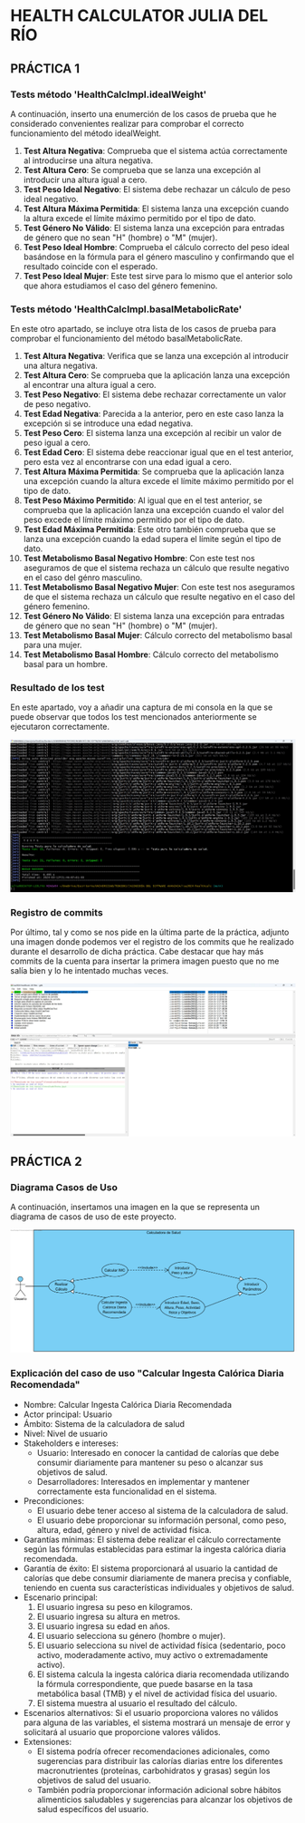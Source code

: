 # HEALTH CALCULATOR JULIA DEL RÍO

## PRÁCTICA 1

### Tests método 'HealthCalcImpl.idealWeight'

A continuación, inserto una enumerción de los casos de prueba que he considerado convenientes realizar para comprobar el correcto funcionamiento del método idealWeight.

1. **Test Altura Negativa**: Comprueba que el sistema actúa correctamente al introducirse una altura negativa.
2. **Test Altura Cero**: Se comprueba que se lanza una excepción al introducir una altura igual a cero.
3. **Test Peso Ideal Negativo**: El sistema debe rechazar un cálculo de peso ideal negativo.
4. **Test Altura Máxima Permitida**: El sistema lanza una excepción cuando la altura excede el límite máximo permitido por el tipo de dato.
5. **Test Género No Válido**: El sistema lanza una excepción para entradas de género que no sean "H" (hombre) o "M" (mujer).
6. **Test Peso Ideal Hombre**: Comprueba el cálculo correcto del peso ideal basándose en la fórmula para el género masculino y confirmando que el resultado coincide con el esperado.
7. **Test Peso Ideal Mujer**: Este test sirve para lo mismo que el anterior solo que ahora estudiamos el caso del género femenino.

### Tests método 'HealthCalcImpl.basalMetabolicRate'

En este otro apartado, se incluye otra lista de los casos de prueba para comprobar el funcionamiento del método basalMetabolicRate.

1. **Test Altura Negativa**: Verifica que se lanza una excepción al introducir una altura negativa.
2. **Test Altura Cero**: Se comprueba que la aplicación lanza una excepción al encontrar una altura igual a cero.
3. **Test Peso Negativo**: El sistema debe rechazar correctamente un valor de peso negativo.
4. **Test Edad Negativa**: Parecida a la anterior, pero en este caso lanza la excepción si se introduce una edad negativa.
5. **Test Peso Cero**: El sistema lanza una excepción al recibir un valor de peso igual a cero.
6. **Test Edad Cero**: El sistema debe reaccionar igual que en el test anterior, pero esta vez al encontrarse con una edad igual a cero.
7. **Test Altura Máxima Permitida**: Se comprueba que la aplicación lanza una excepción cuando la altura excede el límite máximo permitido por el tipo de dato.
8. **Test Peso Máximo Permitido**: Al igual que en el test anterior, se comprueba que la aplicación lanza una excepción cuando el valor del peso excede el límite máximo permitido por el tipo de dato.
9. **Test Edad Máxima Permitida**: Este otro también comprueba que se lanza una excepción cuando la edad supera el límite según el tipo de dato.
10. **Test Metabolismo Basal Negativo Hombre**: Con este test nos aseguramos de que el sistema rechaza un cálculo que resulte negativo en el caso del génro masculino.
11. **Test Metabolismo Basal Negativo Mujer**: Con este test nos aseguramos de que el sistema rechaza un cálculo que resulte negativo en el caso del género femenino.
12. **Test Género No Válido**: El sistema lanza una excepción para entradas de género que no sean "H" (hombre) o "M" (mujer).
13. **Test Metabolismo Basal Mujer**: Cálculo correcto del metabolismo basal para una mujer.
14. **Test Metabolismo Basal Hombre**: Cálculo correcto del metabolismo basal para un hombre.

### Resultado de los test

En este apartado, voy a añadir una captura de mi consola en la que se puede observar que todos los test mencionados anteriormente se ejecutaron correctamente.

![Resultado de los tests](/resultadoTests.jpg)

### Registro de commits

Por último, tal y como se nos pide en la última parte de la práctica, adjunto una imagen donde podemos ver el registro de los commits que he realizado durante el desarrollo de dicha práctica.
Cabe destacar que hay más commits de la cuenta para insertar la primera imagen puesto que no me salía bien y lo he intentado muchas veces.

![Registro de los commits](/registroCommits.jpg)


## PRÁCTICA 2

### Diagrama Casos de Uso

A continuación, insertamos una imagen en la que se representa un diagrama de casos de uso de este proyecto.

![Diagrama de Casos de Uso](doc/pract2CasosUso.png)

### Explicación del caso de uso "Calcular Ingesta Calórica Diaria Recomendada"

* Nombre: Calcular Ingesta Calórica Diaria Recomendada
* Actor principal: Usuario
* Ámbito: Sistema de la calculadora de salud
* Nivel: Nivel de usuario
* Stakeholders e intereses:
  - Usuario: Interesado en conocer la cantidad de calorías que debe consumir diariamente para mantener su peso o alcanzar sus objetivos de salud.
  - Desarrolladores: Interesados en implementar y mantener correctamente esta funcionalidad en el sistema.
* Precondiciones:
  - El usuario debe tener acceso al sistema de la calculadora de salud.
  - El usuario debe proporcionar su información personal, como peso, altura, edad, género y nivel de actividad física.
* Garantías mínimas: El sistema debe realizar el cálculo correctamente según las fórmulas establecidas para estimar la ingesta calórica diaria recomendada.
* Garantía de éxito: El sistema proporcionará al usuario la cantidad de calorías que debe consumir diariamente de manera precisa y confiable, teniendo en cuenta sus características individuales y objetivos de salud.
* Escenario principal:
  1. El usuario ingresa su peso en kilogramos.
  2. El usuario ingresa su altura en metros.
  3. El usuario ingresa su edad en años.
  4. El usuario selecciona su género (hombre o mujer).
  5. El usuario selecciona su nivel de actividad física (sedentario, poco activo, moderadamente activo, muy activo o extremadamente activo).
  6. El sistema calcula la ingesta calórica diaria recomendada utilizando la fórmula correspondiente, que puede basarse en la tasa metabólica basal (TMB) y el nivel de actividad física del usuario.
  7. El sistema muestra al usuario el resultado del cálculo.
* Escenarios alternativos: Si el usuario proporciona valores no válidos para alguna de las variables, el sistema mostrará un mensaje de error y solicitará al usuario que proporcione valores válidos.
* Extensiones:
  - El sistema podría ofrecer recomendaciones adicionales, como sugerencias para distribuir las calorías diarias entre los diferentes macronutrientes (proteínas, carbohidratos y grasas) según los objetivos de salud del usuario.
  - También podría proporcionar información adicional sobre hábitos alimenticios saludables y sugerencias para alcanzar los objetivos de salud específicos del usuario.
